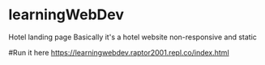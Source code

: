 # learningWebDev
Hotel landing page 
Basically it's a hotel website non-responsive and static


#Run it here
https://learningwebdev.raptor2001.repl.co/index.html
